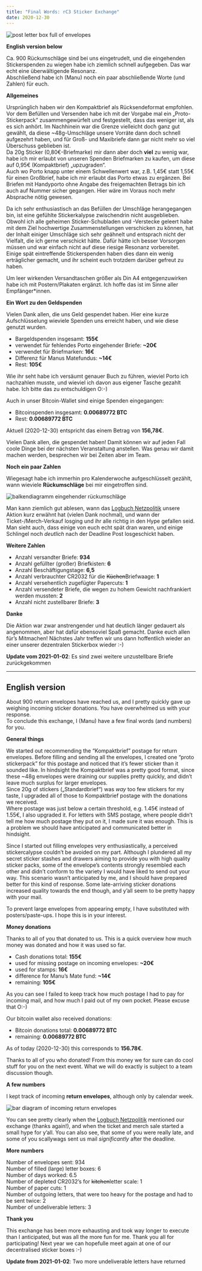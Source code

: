 ```yaml
---
title: "Final Words: rC3 Sticker Exchange"
date: 2020-12-30
---
```


![post letter box full of envelopes](/images/stickerbox-large.jpg)

**English version below**

Ca. 900 Rückumschläge sind bei uns eingetrudelt, und die eingehenden Stickerspenden zu wiegen habe ich ziemlich schnell aufgegeben. Das war echt eine überwältigende Resonanz.  
Abschließend habe ich (Manu) noch ein paar abschließende Worte (und Zahlen) für euch.

**Allgemeines**

Ursprünglich haben wir den Kompaktbrief als Rücksendeformat empfohlen. Vor dem Befüllen und Versenden habe ich mit der Vorgabe mal ein „Proto-Stickerpack“ zusammengewürfelt und festgestellt, dass das weniger ist, als es sich anhört. Im Nachhinein war die Grenze vielleicht doch ganz gut gewählt, da diese ~48g-Umschläge unsere Vorräte dann doch schnell aufgezehrt haben, und für Groß- und Maxibriefe dann gar nicht mehr so viel Überschuss geblieben ist.  
Da 20g Sticker (0,80€-Briefmarke) mir dann aber doch **viel** zu wenig war, habe ich mir erlaubt von unseren Spenden Briefmarken zu kaufen, um diese auf 0,95€ (Kompaktbrief) „upzugraden“.  
Auch wo Porto knapp unter einem Schwellenwert war, z.B. 1,45€ statt 1,55€ für einen Großbrief, habe ich mir erlaubt das Porto etwas zu ergänzen. Bei Briefen mit Handyporto ohne Angabe des freigemachten Betrags bin ich auch auf Nummer sicher gegangen. Hier wäre im Voraus noch mehr Absprache nötig gewesen.

Da ich sehr enthusiastisch an das Befüllen der Umschläge herangegangen bin, ist eine gefühlte Stickerkalypse zwischendrin nicht ausgeblieben. Obwohl ich alle geheimen Sticker-Schubladen und -Verstecke geleert habe mit dem Ziel hochwertige Zusammenstellungen verschicken zu können, hat der Inhalt einiger Umschläge sich sehr geähnelt und entsprach nicht der Vielfalt, die ich gerne verschickt hätte. Dafür hätte ich besser Vorsorgen müssen und war einfach nicht auf diese riesige Resonanz vorbereitet. Einige spät eintreffende Stickerspenden haben dies dann ein wenig erträglicher gemacht, und ihr scheint euch trotzdem darüber gefreut zu haben.

Um leer wirkenden Versandtaschen größer als Din A4 entgegenzuwirken habe ich mit Postern/Plakaten ergänzt. Ich hoffe das ist im Sinne aller Empfänger*innen.

**Ein Wort zu den Geldspenden**

Vielen Dank allen, die uns Geld gespendet haben. Hier eine kurze Aufschlüsselung wieviele Spenden uns erreicht haben, und wie diese genutzt wurden.

- Bargeldspenden insgesamt: **155€**
- verwendet für fehlendes Porto eingehender Briefe: **~20€**
- verwendet für Briefmarken: **16€**
- Differenz für Manus Matefundus: **~14€**
- Rest: **105€**

Wie ihr seht habe ich versäumt genauer Buch zu führen, wieviel Porto ich nachzahlen musste, und wieviel ich davon aus eigener Tasche gezahlt habe. Ich bitte das zu entschuldigen O:-)

Auch in unser Bitcoin-Wallet sind einige Spenden eingegangen:

- Bitcoinspenden insgesamt: **0.00689772 BTC**
- Rest: **0.00689772 BTC**

Aktuell (2020-12-30) entspricht das einem Betrag von **156,78€**.

Vielen Dank allen, die gespendet haben! Damit können wir auf jeden Fall coole Dinge bei der nächsten Veranstaltung anstellen. Was genau wir damit  machen werden, besprechen wir bei Zeiten aber im Team.

**Noch ein paar Zahlen**

Wiegesagt habe ich immerhin pro Kalenderwoche aufgeschlüsselt gezählt, wann wieviele **Rückumschläge** bei mir eingetroffen sind.

![balkendiagramm eingehender rückumschläge](/images/return-envelopes-per-week.png)

Man kann ziemlich gut ablesen, wann das [Logbuch Netzpolitik](https://logbuch-netzpolitik.de/) unsere Aktion kurz erwähnt hat (vielen Dank nochmal), und wann der Ticket-/Merch-Verkauf losging und ihr alle richtig in den Hype gefallen seid.  
Man sieht auch, dass einige von euch echt spät dran waren, und einige Schlingel noch *deutlich* nach der Deadline Post losgeschickt haben.

**Weitere Zahlen**

- Anzahl versandter Briefe: **934**
- Anzahl gefüllter (großer) Briefkisten: **6**
- Anzahl Beschäftigungstage: **6,5**
- Anzahl verbrauchter CR2032 für die ~~Küchen~~Briefwaage: **1**  
- Anzahl versehentlich zugefügter Papercuts: **1**
- Anzahl versendeter Briefe, die wegen zu hohem Gewicht nachfrankiert werden mussten: **2**  
- Anzahl nicht zustellbarer Briefe: **3**

**Danke**

Die Aktion war zwar anstrengender und hat deutlich länger gedauert als angenommen, aber hat dafür ebensoviel Spaß gemacht. Danke euch allen für’s Mitmachen! Nächstes Jahr treffen wir uns dann hoffentlich wieder an einer unserer dezentralen Stickerbox wieder :-)

**Update vom 2021-01-02**: Es sind zwei weitere unzustellbare Briefe zurückgekommen

---

## English version

About 900 return envelopes have reached us, and I pretty quickly gave up weighing incoming sticker donations. You have overwhelmed us with your response.  
To conclude this exchange, I (Manu) have a few final words (and numbers) for you.

**General things**

We started out recommending the “Kompaktbrief” postage for return envelopes. Before filling and sending all the envelopes, I created one “proto stickerpack” for this postage and noticed that it’s fewer sticker than it sounded like. In hindsight the Kompaktbrief was a pretty good format, since these ~48g envelopes were draining our supplies pretty quickly, and didn’t leave much surplus for larger envelopes.  
Since 20g of stickers („Standardbrief“) was *way* too few stickers for my taste, I upgraded all of those to Kompaktbrief postage with the donations we received.  
Where postage was just below a certain threshold, e.g. 1.45€ instead of 1.55€, I also upgraded it. For letters with SMS postage, where people didn’t tell me how much postage they put on it, I made sure it was enough. This is a problem we should have anticipated and communicated better in hindsight.</p>

Since I started out filling envelopes very enthusiastically, a perceived stickercalypse couldn’t be avoided on my part. Although I plundered all my secret sticker stashes and drawers aiming to provide you with high quality sticker packs, some of the envelope’s contents strongly resembled each other and didn’t conform to the variety I would have liked to send out your way. This scenario wasn’t anticipated by me, and I should have prepared better for this kind of response. Some late-arriving sticker donations increased quality towards the end though, and y’all seem to be pretty happy with your mail.

To prevent large envelopes from appearing empty, I have substituted with posters/paste-ups. I hope this is in your interest.

**Money donations**

Thanks to all of you that donated to us. This is a quick overview how much money was donated and how it was used so far.

- Cash donations total: **155€**
- used for missing postage on incoming envelopes: **~20€**
- used for stamps: **16€**
- difference for Manu’s Mate fund: **~14€**
- remaining: **105€**

As you can see I failed to keep track how much postage I had to pay for incoming mail, and how much I paid out of my own pocket. Please excuse that O:-)

Our bitcoin wallet also received donations:

- Bitcoin donations total: **0.00689772 BTC**
- remaining: **0.00689772 BTC**

As of today (2020-12-30) this corresponds to **156.78€**.

Thanks to all of you who donated! From this money we for sure can do cool stuff for you on the next event. What we will do exactly is subject to a team discussion though.

**A few numbers**

I kept track of incoming **return envelopes**, although only by calendar week.

![bar diagram of incoming return envelopes](/images/return-envelopes-per-week.png)

You can see pretty clearly when the [Logbuch Netzpolitik](https://logbuch-netzpolitik.de/) mentioned our exchange (thanks again!), and when the ticket and merch sale started a small hype for y’all. You can also see, that some of you were really late, and some of you scallywags sent us mail *significantly* after the deadline.

**More numbers**

Number of envelopes sent: 934  
Number of filled (large) letter boxes: 6  
Number of days worked: 6.5  
Number of depleted CR2032’s for ~~kitchen~~letter scale: 1  
Number of paper cuts: 1  
Number of outgoing letters, that were too heavy for the postage and had to be sent twice: 2  
Number of undeliverable letters: 3

**Thank you**

This exchange has been more exhausting and took way longer to execute than I anticipated, but was all the more fun for me. Thank you all for participating! Next year we can hopefulle meet again at one of our decentralised sticker boxes :-)

**Update from 2021-01-02**: Two more undeliverable letters have returned

